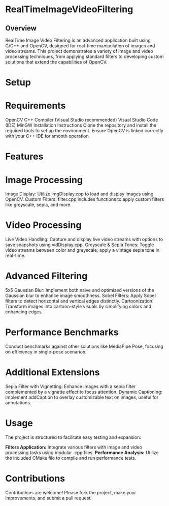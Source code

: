 # RealTimeImageVideoFiltering

## Overview
RealTime Image Video Filtering is an advanced application built using C/C++ and OpenCV, designed for real-time manipulation of images and video streams. This project demonstrates a variety of image and video processing techniques, from applying standard filters to developing custom solutions that extend the capabilities of OpenCV.

# Setup
# Requirements
OpenCV
C++ Compiler (Visual Studio recommended)
Visual Studio Code (IDE)
MinGW
Installation Instructions
Clone the repository and install the required tools to set up the environment. Ensure OpenCV is linked correctly with your C++ IDE for smooth operation.

# Features
# Image Processing
Image Display: Utilize imgDisplay.cpp to load and display images using OpenCV.
Custom Filters: filter.cpp includes functions to apply custom filters like greyscale, sepia, and more.
# Video Processing
Live Video Handling: Capture and display live video streams with options to save snapshots using vidDisplay.cpp.
Greyscale & Sepia Tones: Toggle video streams between color and greyscale; apply a vintage sepia tone in real-time.
# Advanced Filtering
5x5 Gaussian Blur: Implement both naive and optimized versions of the Gaussian blur to enhance image smoothness.
Sobel Filters: Apply Sobel filters to detect horizontal and vertical edges distinctly.
Cartoonization: Transform images into cartoon-style visuals by simplifying colors and enhancing edges.
# Performance Benchmarks
Conduct benchmarks against other solutions like MediaPipe Pose, focusing on efficiency in single-pose scenarios.
# Additional Extensions
Sepia Filter with Vignetting: Enhance images with a sepia filter complemented by a vignette effect to focus attention.
Dynamic Captioning: Implement addCaption to overlay customizable text on images, useful for annotations.
# Usage
The project is structured to facilitate easy testing and expansion:

**Filters Application:** Integrate various filters with image and video processing tasks using modular .cpp files.
**Performance Analysis:** Utilize the included CMake file to compile and run performance tests.
# Contributions
Contributions are welcome! Please fork the project, make your improvements, and submit a pull request.
